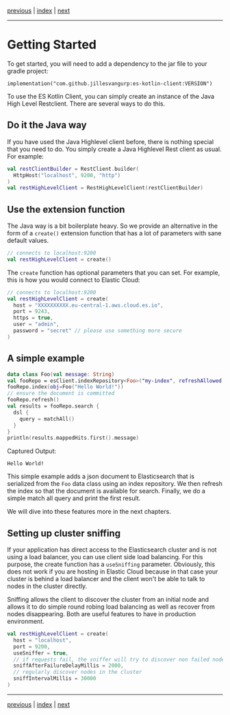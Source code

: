 [previous](introduction.md) | [index](index.md) | [next](crud-support.md)

___

# Getting Started 

To get started, you will need to add a dependency to the jar file to your gradle project:

```
implementation("com.github.jillesvangurp:es-kotlin-client:VERSION")
```


To use the ES Kotlin Client, you can simply create an instance
of the Java High Level Restclient. There are several ways to do this.
                
## Do it the Java way 

If you have used the Java Highlevel client before, there is nothing special that you need to do. 
You simply create a Java Highlevel Rest client as usual. For example:

```kotlin
val restClientBuilder = RestClient.builder(
  HttpHost("localhost", 9200, "http")
)
val restHighLevelClient = RestHighLevelClient(restClientBuilder)
```

## Use the extension function

The Java way is a bit boilerplate heavy. So we provide an alternative in the form of a `create()`
extension function that has a lot of parameters with sane default values.

```kotlin
// connects to localhost:9200
val restHighLevelClient = create()
```

The `create` function has optional parameters that you can set.  For example, this is how you would 
connect to Elastic Cloud:

```kotlin
// connects to localhost:9200
val restHighLevelClient = create(
  host = "XXXXXXXXXX.eu-central-1.aws.cloud.es.io",
  port = 9243,
  https = true,
  user = "admin",
  password = "secret" // please use something more secure
)
```

## A simple example

```kotlin
data class Foo(val message: String)
val fooRepo = esClient.indexRepository<Foo>("my-index", refreshAllowed = true)
fooRepo.index(obj=Foo("Hello World!"))
// ensure the document is committed
fooRepo.refresh()
val results = fooRepo.search {
  dsl {
    query = matchAll()
  }
}
println(results.mappedHits.first().message)
```

Captured Output:

```
Hello World!

```

This simple example adds a json document to Elasticsearch that is serialized from the `Foo` data class using
an index repository. We then refresh the index so that the document is available for search. Finally,
we do a simple match all query and print the first result.

We will dive into these features more in the next chapters.

## Setting up cluster sniffing

If your application has direct access to the Elasticsearch cluster and is not using a load balancer,
you can use client side load balancing. For this purpose, the create function has a `useSniffing` 
parameter. Obviously, this does not work if you are hosting in Elastic Cloud because in that case your
cluster is behind a load balancer and the client won't be able to talk to nodes in the cluster directly.

Sniffing allows the client to discover the cluster from an initial node and allows it to do
simple round robing load balancing as well as recover from nodes disappearing. Both are useful features 
to have in production environment. 

```kotlin
val restHighLevelClient = create(
  host = "localhost",
  port = 9200,
  useSniffer = true,
  // if requests fail, the sniffer will try to discover non failed nodes
  sniffAfterFailureDelayMillis = 2000,
  // regularly discover nodes in the cluster
  sniffIntervalMillis = 30000
)
```


___

[previous](introduction.md) | [index](index.md) | [next](crud-support.md)

